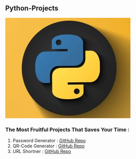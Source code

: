 ## Python-Projects 

<p>
<img src="Img/Logo.jpg">
</p>

### The Most Fruitful Projects That Saves Your Time :

1. Password Generator : [GitHub Repo][pg]
2. QR-Code Generator : [GitHub Repo][qg]
3. URL Shortner   : [GitHub Repo][us]

[pg]: https://github.com/gkrockz/Password-Generator
[qg]: https://github.com/gkrockz/QRCode-Generator
[us]: https://github.com/gkrockz/URL-Shortner
